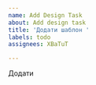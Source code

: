 ```yaml
---
name: Add Design Task
about: Add design task
title: 'Додати шаблон '
labels: todo
assignees: XBaTuT

---
```


Додати
